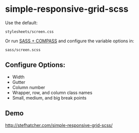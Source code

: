 simple-responsive-grid-scss
===========================

Use the default:
```shell
stylesheets/screen.css
```

Or run [SASS + COMPASS](http://thesassway.com/beginner/getting-started-with-sass-and-compass) and configure the variable options in:
```shell
sass/screen.scss
```


## Configure Options:
 - Width
 - Gutter
 - Column number
 - Wrapper, row, and column class names
 - Small, medium, and big break points

## Demo
http://stefhatcher.com/simple-responsive-grid-scss/

